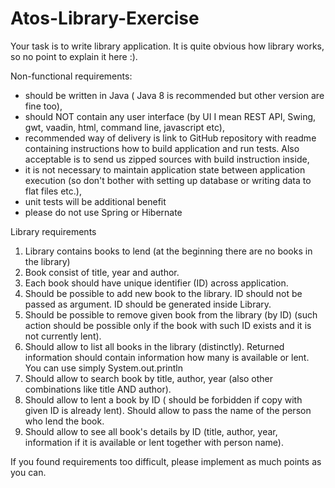 # Atos-Library-Exercise


Your task is to write library application. It is quite obvious how library works, so no point to explain it here :).
 
Non-functional requirements:
 
- should be written in Java ( Java 8 is recommended but other version are fine too),
- should NOT contain any user interface (by UI I mean REST API,  Swing, gwt, vaadin, html, command line, javascript etc),
- recommended way of delivery is link to GitHub repository with readme containing instructions how to build application and run tests. Also acceptable is to send us zipped sources with build instruction inside,
- it is not necessary to maintain application state between application execution (so don't bother with setting up database or writing data to flat files etc.),
- unit tests will be additional benefit
- please do not use Spring or Hibernate
 
Library requirements
 
1. Library contains books to lend (at the beginning there are no books in the library)
2. Book consist of title, year and author.
4. Each book should have unique identifier (ID) across application.
5. Should be possible to add new book to the library. ID should not be passed as argument. ID should be generated inside Library.
6. Should be possible to remove given book from the library (by ID) (such action should be possible only if the book with such ID exists and it is not currently lent).
7. Should allow to list all books in the library (distinctly). Returned information should contain information how many is available or lent. You can use simply System.out.println
8. Should allow to search book by title, author, year (also other combinations like title AND author).
9. Should allow to lent a book by ID ( should be forbidden if copy with given ID is already lent). Should allow to pass the name of the person who lend the book.
10. Should allow to see all book's details by ID (title, author, year, information if it is available or lent together with person name).

If you found requirements too difficult, please implement as much points as you can.

